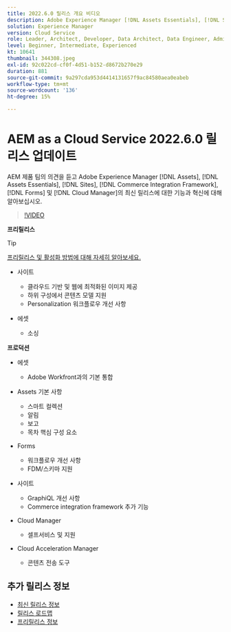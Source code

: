 ```yaml
---
title: 2022.6.0 릴리스 개요 비디오
description: Adobe Experience Manager [!DNL Assets Essentials], [!DNL Sites], [!DNL Screens], [!DNL Forms] 및 [!DNL Cloud Foundation]에 대한 2022-6-0 릴리스의 최신 기능과 혁신에 대해 알아보십시오.
solution: Experience Manager
version: Cloud Service
role: Leader, Architect, Developer, Data Architect, Data Engineer, Admin, User
level: Beginner, Intermediate, Experienced
kt: 10641
thumbnail: 344308.jpeg
exl-id: 92c022cd-cf0f-4d51-b152-d8672b270e29
duration: 881
source-git-commit: 9a297cda953d4414131657f9ac84580aea0eabeb
workflow-type: tm+mt
source-wordcount: '136'
ht-degree: 15%

---
```


# AEM as a Cloud Service 2022.6.0 릴리스 업데이트

AEM 제품 팀의 의견을 듣고 Adobe Experience Manager [!DNL Assets], [!DNL Assets Essentials], [!DNL Sites], [!DNL Commerce Integration Framework], [!DNL Forms] 및 [!DNL Cloud Manager]의 최신 릴리스에 대한 기능과 혁신에 대해 알아보십시오.

>[!VIDEO](https://video.tv.adobe.com/v/344308/?quality=12&learn=on)

**프리릴리스**

>[!TIP]
>
>[프리릴리스 및 활성화 방법에 대해 자세히 알아보세요.](https://experienceleague.adobe.com/docs/experience-manager-cloud-service/content/release-notes/prerelease.html)

* 사이트
   * 클라우드 기반 및 웹에 최적화된 이미지 제공
   * 하위 구성에서 콘텐츠 모델 지원
   * Personalization 워크플로우 개선 사항

* 에셋
   * 소싱

**프로덕션**

* 에셋
   * Adobe Workfront과의 기본 통합

* Assets 기본 사항
   * 스마트 컬렉션
   * 알림
   * 보고
   * 목차 핵심 구성 요소

* Forms
   * 워크플로우 개선 사항
   * FDM/스키마 지원

* 사이트
   * GraphiQL 개선 사항
   * Commerce integration framework 추가 기능

* Cloud Manager
   * 셀프서비스 및 지원

* Cloud Acceleration Manager
   * 콘텐츠 전송 도구

<!-- Have questions about the release?  Discuss the release in [Experience League Communities](https://adobe.ly/3NDPR8Y). -->

## 추가 릴리스 정보

* [최신 릴리스 정보](https://experienceleague.adobe.com/docs/experience-manager-cloud-service/content/release-notes/home.html?lang=ko-KR)
* [릴리스 로드맵](https://experienceleague.adobe.com/docs/experience-manager-release-information/aem-release-updates/update-releases-roadmap.html)
* [프리릴리스 정보](https://experienceleague.adobe.com/docs/experience-manager-cloud-service/content/release-notes/prerelease.html)
